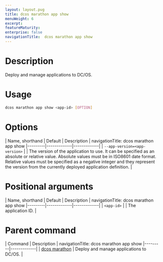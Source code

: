 ```yaml
---
layout: layout.pug
title: dcos marathon app show
menuWeight: 6
excerpt:
featureMaturity:
enterprise: false
navigationTitle:  dcos marathon app show
---
```


<!-- This source repo for this topic is https://github.com/dcos/dcos-docs -->


# Description
Deploy and manage applications to DC/OS.

# Usage

```bash
dcos marathon app show <app-id> [OPTION]
```

# Options

| Name, shorthand | Default | Description |
navigationTitle:  dcos marathon app show
|---------|-------------|-------------|
| `--app-version=<app-version>`   |             | The version of the application to use. It can be specified as an absolute or relative value. Absolute values must be in ISO8601 date format. Relative values must be specified as a negative integer and they represent the version from the currently deployed application definition. |

# Positional arguments

| Name, shorthand | Default | Description |
navigationTitle:  dcos marathon app show
|---------|-------------|-------------|
| `<app-id>`   |             |  The application ID. |

# Parent command

| Command | Description |
navigationTitle:  dcos marathon app show
|---------|-------------|
| [dcos marathon](/docs/1.9/cli/command-reference/dcos-marathon/) | Deploy and manage applications to DC/OS. |

<!-- # Examples -->
